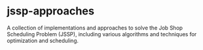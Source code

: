 # jssp-approaches
A collection of implementations and approaches to solve the Job Shop Scheduling Problem (JSSP), including various algorithms and techniques for optimization and scheduling.

